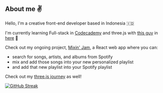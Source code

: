 ## About me :v:

Hello, I'm a creative front-end developer based in Indonesia :indonesia:

I'm currently learning Full-stack in [Codecademy](https://www.codecademy.com/learn/paths/full-stack-engineer-career-path) and three.js with [this guy](https://github.com/brunosimon) in [here](https://threejs-journey.com/) 🌱

Check out my ongoing project, [Mixin' Jam](https://izamghali.github.io/mixin-jam/), a React web app where you can:
- search for songs, artists, and albums from Spotify
- mix and add those songs into your new personalized playlist
- and add that new playlist into your Spotify playlist

Check out my [three.js journey](https://izamghali.github.io/threejs-practice/) as well!

[![GitHub Streak](https://github-readme-streak-stats.herokuapp.com?user=izamghali&theme=transparent&fire=6FEBDE&ring=EB8604&currStreakNum=6FEBDE&sideNums=EBEBEB&dates=EBEBEB&sideLabels=EBEBEB&currStreakLabel=EB8604)](https://git.io/streak-stats)

<!--
**izamghali/izamghali** is a ✨ _special_ ✨ repository because its `README.md` (this file) appears on your GitHub profile.

Here are some ideas to get you started:

- 🔭 I’m currently working on ...
- 🌱 I’m currently learning ...
- 👯 I’m looking to collaborate on ...
- 🤔 I’m looking for help with ...
- 💬 Ask me about ...
- 📫 How to reach me: ...
- 😄 Pronouns: ...
- ⚡ Fun fact: ...
-->
